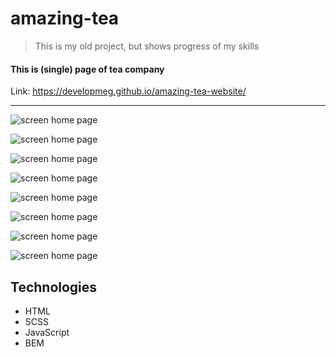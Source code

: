 # amazing-tea

> This is my old project, but shows progress of my skills

#### This is (single) page of tea company

Link: https://developmeg.github.io/amazing-tea-website/

---

![screen home page](./screens/screen1.png)

![screen home page](./screens/screen2.png)

![screen home page](./screens/screen3.png)

![screen home page](./screens/screen4.png)

![screen home page](./screens/screen5.png)

![screen home page](./screens/screen6.png)

![screen home page](./screens/screen7.png)

![screen home page](./screens/screen8.png)

## Technologies

- HTML
- SCSS
- JavaScript
- BEM
